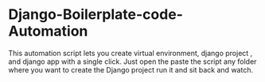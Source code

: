 # Django-Boilerplate-code-Automation
This automation script lets you create virtual environment, django project , and django app with a single click.
Just open the paste the script any folder where you want to create the Django project run it and sit back and watch.
